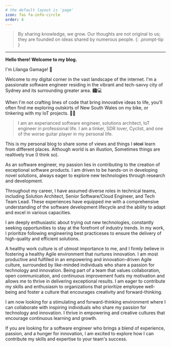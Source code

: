 ```yaml
---
# the default layout is 'page'
icon: fas fa-info-circle
order: 4
---
```


> By sharing knowledge, we grow. Our thoughts are not original to us; they are founded on ideas shared by numerous people.
{: .prompt-tip }

---

**Hello there! Welcome to my blog.**

 I'm Lilanga Gamage! 🚀

Welcome to my digital corner in the vast landscape of the internet. I'm a passionate software engineer residing in the vibrant and tech-savvy city of Sydney and its surrounding greater area. 🏙️💻

When I'm not crafting lines of code that bring innovative ideas to life, you'll often find me exploring outskirts of New South Wales on my bike, or tinkering with my IoT projects. 🚴🤖

>I am an experianced software engineer, solutions architect, IoT engineer in professional life.
>I am a tinker, SDR lover, Cyclist, and one of the worse guitar player in my personal life.

This is my personal blog to share some of views and things I ~~steal~~ learn from different places. Although world is an illustion, Sometimes things are realtively true (I think so).

As an software engineer, my passion lies in contributing to the creation of exceptional software products. I am driven to be hands-on in developing novel solutions, always eager to explore new technologies through research and development.

Throughout my career, I have assumed diverse roles in technical teams, including Solution Architect, Senior Software/Cloud Engineer, and Tech Team Lead. These experiences have equipped me with a comprehensive understanding of the software development lifecycle and the ability to adapt and excel in various capacities.

I am deeply enthusiastic about trying out new technologies, constantly seeking opportunities to stay at the forefront of industry trends. In my work, I prioritize following engineering best practiceses to ensure the delivery of high-quality and efficient solutions.

A healthy work culture is of utmost importance to me, and I firmly believe in fostering a healthy Agile environment that nurtures innovation. I am most productive and fulfilled in an empowering and innovation-driven Agile culture, surrounded by like-minded individuals who share a passion for technology and innovation. Being part of a team that values collaboration, open communication, and continuous improvement fuels my motivation and allows me to thrive in delivering exceptional results. I am eager to contribute my skills and enthusiasm to organizations that prioritize employee well-being and foster a culture that encourages creativity and forward-thinking.

I am now looking for a stimulating and forward-thinking environment where I can collaborate with inspiring individuals who share my passion for technology and innovation. I thrive in empowering and creative cultures that encourage continuous learning and growth.

If you are looking for a software engineer who brings a blend of experience, passion, and a hunger for innovation, I am excited to explore how I can contribute my skills and expertise to your team's success.
